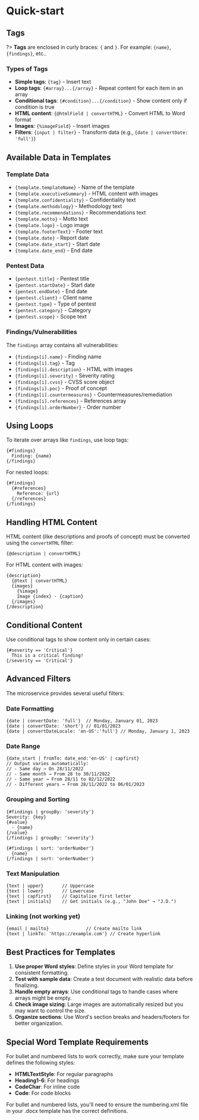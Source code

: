 # Quick-start

## Tags

?> **Tags** are enclosed in curly braces: `{` and `}`. For example: `{name}`, `{findings}`, etc..

### Types of Tags

- **Simple tags**: `{tag}` - Insert text
- **Loop tags**: `{#array}...{/array}` - Repeat content for each item in an array
- **Conditional tags**: `{#condition}...{/condition}` - Show content only if condition is true
- **HTML content**: `{@htmlField | convertHTML}` - Convert HTML to Word format
- **Images**: `{%imageField}` - Insert images
- **Filters**: `{input | filter}` - Transform data (e.g., `{date | convertDate: 'full'}`)

## Available Data in Templates

### Template Data

- `{template.templateName}` - Name of the template
- `{template.executiveSummary}` - HTML content with images
- `{template.confidentiality}` - Confidentiality text
- `{template.methodology}` - Methodology text
- `{template.recommendations}` - Recommendations text
- `{template.motto}` - Motto text
- `{template.logo}` - Logo image
- `{template.footerText}` - Footer text
- `{template.date}` - Report date
- `{template.date_start}` - Start date
- `{template.date_end}` - End date

### Pentest Data

- `{pentest.title}` - Pentest title
- `{pentest.startDate}` - Start date
- `{pentest.endDate}` - End date
- `{pentest.client}` - Client name
- `{pentest.type}` - Type of pentest
- `{pentest.category}` - Category
- `{pentest.scope}` - Scope text

### Findings/Vulnerabilities

The `findings` array contains all vulnerabilities:

- `{findings[i].name}` - Finding name
- `{findings[i].tag}` - Tag
- `{findings[i].description}` - HTML with images
- `{findings[i].severity}` - Severity rating
- `{findings[i].cvss}` - CVSS score object
- `{findings[i].poc}` - Proof of concept
- `{findings[i].countermeasures}` - Countermeasures/remediation
- `{findings[i].references}` - References array
- `{findings[i].orderNumber}` - Order number

## Using Loops

To iterate over arrays like `findings`, use loop tags:

```text
{#findings}
  Finding: {name}
{/findings}
```

For nested loops:

```text
{#findings}
  {#references}
    Reference: {url}
  {/references}
{/findings}
```

## Handling HTML Content

HTML content (like descriptions and proofs of concept) must be converted using the `convertHTML` filter:

```text
{@description | convertHTML}
```

For HTML content with images:

```text
{description}
  {@text | convertHTML}
  {images}
    {%image}
    Image {index} - {caption}
  {/images}
{/description}
```

## Conditional Content

Use conditional tags to show content only in certain cases:

```text
{#severity == 'Critical'}
  This is a critical finding!
{/severity == 'Critical'}
```

## Advanced Filters

The microservice provides several useful filters:

### Date Formatting

```text
{date | convertDate: 'full'}  // Monday, January 01, 2023
{date | convertDate: 'short'} // 01/01/2023
{date | convertDateLocale: 'en-US':'full'} // Monday, January 1, 2023
```

### Date Range

```text
{date_start | fromTo: date_end:'en-US' | capfirst}
// Output varies automatically:
// - Same day → On 28/11/2022
// - Same month → From 28 to 30/11/2022
// - Same year → From 28/11 to 02/12/2022
// - Different years → From 28/11/2022 to 06/01/2023
```

### Grouping and Sorting

```text
{#findings | groupBy: 'severity'}
Severity: {key}
{#value}
  - {name}
{/value}
{/findings | groupBy: 'severity'}
```

```text
{#findings | sort: 'orderNumber'}
  {name}
{/findings | sort: 'orderNumber'}
```

### Text Manipulation

```text
{text | upper}       // Uppercase
{text | lower}       // Lowercase
{text | capfirst}    // Capitalize first letter
{text | initials}    // Get initials (e.g., "John Doe" → "J.D.")
```

### Linking (not working yet)

```text
{email | mailto}              // Create mailto link
{text | linkTo: 'https://example.com'} // Create hyperlink
```

## Best Practices for Templates

1. **Use proper Word styles**: Define styles in your Word template for consistent formatting.
2. **Test with sample data**: Create a test document with realistic data before finalizing.
3. **Handle empty arrays**: Use conditional tags to handle cases where arrays might be empty.
4. **Check image sizing**: Large images are automatically resized but you may want to control the size.
5. **Organize sections**: Use Word's section breaks and headers/footers for better organization.

## Special Word Template Requirements

For bullet and numbered lists to work correctly, make sure your template defines the following styles:

- **HTMLTextStyle**: For regular paragraphs
- **Heading1-6**: For headings
- **CodeChar**: For inline code
- **Code**: For code blocks

For bullet and numbered lists, you'll need to ensure the numbering.xml file in your .docx template has the correct definitions.
